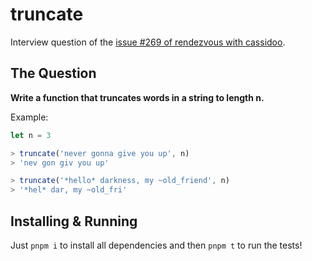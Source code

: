 # truncate

Interview question of the [issue #269 of rendezvous with cassidoo](https://buttondown.email/cassidoo/archive/instant-gratification-takes-too-long-carrie-fisher/).

## The Question

**Write a function that truncates words in a string to length n.**

Example:

```js
let n = 3

> truncate('never gonna give you up', n)
> 'nev gon giv you up'

> truncate('*hello* darkness, my ~old_friend', n)
> '*hel* dar, my ~old_fri'
```

## Installing & Running

Just `pnpm i` to install all dependencies and then `pnpm t` to run the tests!
